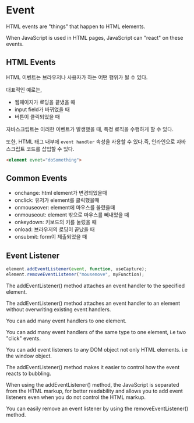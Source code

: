 # Event

HTML events are "things" that happen to HTML elements.

When JavaScript is used in HTML pages, JavaScript can "react" on these events.

## HTML Events

HTML 이벤트는 브라우저나 사용자가 하는 어떤 행위가 될 수 있다. 

대표적인 예로는, 
- 웹페이지가 로딩을 끝냈을 때
- input field가 바뀌었을 때
- 버튼이 클릭되었을 때

자바스크립트는 이러한 이벤트가 발생했을 때, 특정 로직을 수행하게 할 수 있다. 

또한, HTML 태그 내부에 `event handler` 속성을 사용할 수 있다.즉, 인라인으로 자바스크립트 코드를 삽입할 수 있다.

```html
<element evnet="doSomething">
```
## Common Events

- onchange: html element가 변경되었을때
- onclick:	유저가 element를 클릭했을때 
- onmouseover:	element에 마우스를 올렸을때
- onmouseout:	element 밖으로 마우스를 빼내었을 때
- onkeydown:	키보드의 키를 눌렀을 때
- onload:	브라우저의 로딩이 끝났을 때
- onsubmit: form이 제출되었을 때

## Event Listener

```js
element.addEventListener(event, function, useCapture);
element.removeEventListener("mousemove", myFunction);
```

The addEventListener() method attaches an event handler to the specified element.

The addEventListener() method attaches an event handler to an element without overwriting existing event handlers.

You can add many event handlers to one element.

You can add many event handlers of the same type to one element, i.e two "click" events.

You can add event listeners to any DOM object not only HTML elements. i.e the window object.

The addEventListener() method makes it easier to control how the event reacts to bubbling.

When using the addEventListener() method, the JavaScript is separated from the HTML markup, for better readability and allows you to add event listeners even when you do not control the HTML markup.

You can easily remove an event listener by using the removeEventListener() method.